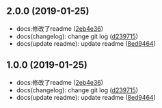 ## 2.0.0 (2019-01-25)

* docs:修改了readme ([2eb4e36](https://github.com/913453448/vv_bug/commit/2eb4e36))
* docs(changelog): change git log ([d239715](https://github.com/913453448/vv_bug/commit/d239715))
* docs(update readme): update readme ([8ed9464](https://github.com/913453448/vv_bug/commit/8ed9464))



## 1.0.0 (2019-01-25)

* docs:修改了readme ([2eb4e36](https://github.com/913453448/vv_bug/commit/2eb4e36))
* docs(changelog): change git log ([d239715](https://github.com/913453448/vv_bug/commit/d239715))
* docs(update readme): update readme ([8ed9464](https://github.com/913453448/vv_bug/commit/8ed9464))




